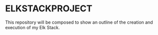 # ELKSTACKPROJECT
This repository will be composed to show an outline of the creation and execution of my Elk Stack.
